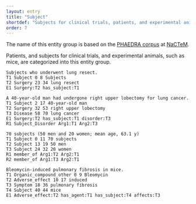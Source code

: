 ```yaml
---
layout: entry
title: "Subject"
shortdef: "Subjects for clinical trials, patients, and experimental animals (PHAEDRA)"
order: 7
---
```


The name of this entity group is based on the <a href="http://www.nactem.ac.uk/PHAEDRA/">PHAEDRA corpus</a> at <a href="http://www.nactem.ac.uk/">NaCTeM</a>.

<!--
-->

Patients, and subjects for clinical trials, and experimental animals, such as mice, are categorized into this entity group.

~~~ ann
Subjects who underwent lung resect.
T1 Subject 0 8 Subjects
T2 Surgery 23 34 lung resect
E1 Surgery:T2 has_subject:T1
~~~
~~~ ann
A 40-year-old man had undergone right upper lobectomy for lung cancer.
T1 Subject 2 17 40-year-old man
T2 Surgery 32 53 right upper lobectomy
T3 Disease 58 70 lung cancer
E1 Surgery:T2 has_subject:T1 disorder:T3
R1 Subject_Disorder Arg1:T1 Arg2:T3
~~~
~~~ ann
70 subjects (50 men and 20 women; mean age, 63.1 y)
T1 Subject 0 11 70 subjects
T2 Subject 13 19 50 men
T3 Subject 24 32 20 women
R1 member_of Arg1:T2 Arg2:T1
R2 member_of Arg1:T3 Arg2:T1
~~~
~~~ ann
Bleomycin-induced pulmonary fibrosis in mice.
T1 Organic_compound_other 0 9 Bleomycin
T2 Adverse_effect 10 17 induced
T3 Symptom 18 36 pulmonary fibrosis
T4 Subject 40 44 mice
E1 Adverse_effect:T2 has_agent:T1 has_subject:T4 affects:T3
~~~

<!-- details -->
